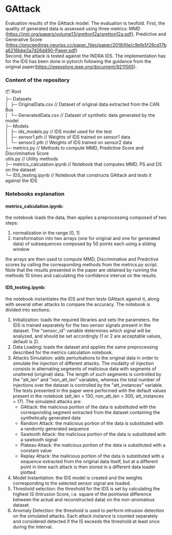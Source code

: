 # GAttack 
Evaluation results of the GAttack model. 
The evaluation is twofold. First, the quality of generated data is assessed using three metrics: MMD (https://jmlr.org/papers/volume13/gretton12a/gretton12a.pdf), Predictive and Generative Score (https://proceedings.neurips.cc/paper_files/paper/2019/file/c9efe5f26cd17ba6216bbe2a7d26d490-Paper.pdf)  
Second, the attack is tested against the INDRA IDS. The implementation has for the IDS has been done in pytorch following the guidance from the original paper(https://ieeexplore.ieee.org/document/9211565).

### Content of the repository  

📦 Root  
├─ Datasets  
│  ├─ OriginalData.csv  // Dataset of original data extracted from the CAN Bus  
│  └─ GeneratedData.csv  // Dataset of synthetic data generated by the model  
├─ Models  
│  ├─ ids_models.py // IDS model used for the test  
│  ├─ sensor1.pth // Weights of IDS trained on sensor1 data  
│  └─ sensor2.pth // Weights of IDS trained on sensor2 data  
├─ metrics.py // Methods to compute MMD, Predictive Score and Discriminative Score  
utils.py // Utility methods  
├─ metrics_calculation.ipynb // Notebook that computes MMD, PS and DS on the dataset  
└─ IDS_testing.ipynb // Notebook that constructs GAttack and tests it against the IDS  

### Notebooks explanation

#### metrics_calculation.ipynb:

the notebook loads the data, then applies a preprocessing composed of two steps:

1) normalization in the range [0, 1]
2) transformation into two arrays (one for original and one for generated data) of subsequences composed by 50 points each using a sliding window

the arrays are then used to compute MMD, Discriminative and Predictive scores by calling the corresponding methods from the metrics.py script. Note that the results presented in the paper are obtained by running the methods 10 times and calculating the confidence interval on the results.

#### IDS_testing.ipynb:

the notebook instantiates the IDS and then tests GAttack against it, along with several other attacks to compare the accuracy. The notebook is divided into sections:

1) Initialization: loads the required libraries and sets the parameters. the IDS is trained separately for the two sensor signals present in the dataset. The "sensor_id" variable determines which signal will be analyzed, and should be set accordingly (1 or 2 are acceptable values, default is 2).
2) Data Loading: loads the dataset and applies the same preprocessing described for the metrics calculation notebook.
3) Attacks Simulation: adds perturbations to the original data in order to simulate the injection of different attacks. The modality of injection consists in alternating segments of malicious data with segments of unaltered (original) data. The length of such segments is controlled by the "att_len" and "non_att_len" variables, whereas the total number of injections over the dataset is controlled by the "att_instances" variable. The tests presented in the paper were performed with the default values present in the notebook (att_len = 130, non_att_len = 300, att_instances = 17). The simulated attacks are:
   - GAttack: the malicious portion of the data is substituted with the corresponding segment extracted from the dataset containing the synthetically generated data
   - Random Attack: the malicious portion of the data is substituted with a randomly generated sequence
   - Sawtooth Attack: the malicious portion of the data is substituted with a sawtooth signal
   - Plateau Attack: the malicious portion of the data is substituted with a constant value
   - Replay Attack: the malicious portion of the data is substituted with a sequence extracted from the original data itself, but at a different point in time
each attack is then stored in a different data loader plotted.
4) Model Instantiation: the IDS model is created and the weights corresponding to the selected sensor signal are loaded.
5) Threshold selection: the threshold for the IDS is set by calculating the highest IS (Intrusion Score, i.e. square of the pointwise difference between the actual and reconstructed data) on the non-anomalous dataset.
6) Anomaly Detection: the threshold is used to perform intrusion detection on the simulated attacks. Each attack instance is counted separately and considered detected if the IS exceeds the threshold at least once during the interval.


